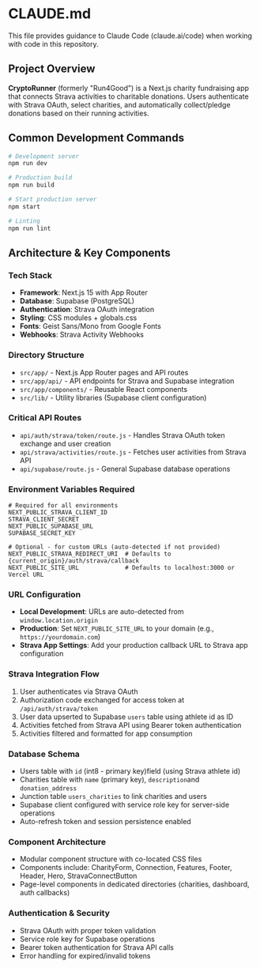 # CLAUDE.md

This file provides guidance to Claude Code (claude.ai/code) when working with code in this repository.

## Project Overview

**CryptoRunner** (formerly "Run4Good") is a Next.js charity fundraising app that connects Strava activities to charitable donations. Users authenticate with Strava OAuth, select charities, and automatically collect/pledge donations based on their running activities.

## Common Development Commands

```bash
# Development server
npm run dev

# Production build
npm run build

# Start production server
npm start

# Linting
npm run lint
```

## Architecture & Key Components

### Tech Stack
- **Framework**: Next.js 15 with App Router
- **Database**: Supabase (PostgreSQL)
- **Authentication**: Strava OAuth integration
- **Styling**: CSS modules + globals.css
- **Fonts**: Geist Sans/Mono from Google Fonts
- **Webhooks**: Strava Activity Webhooks

### Directory Structure
- `src/app/` - Next.js App Router pages and API routes
- `src/app/api/` - API endpoints for Strava and Supabase integration
- `src/app/components/` - Reusable React components
- `src/lib/` - Utility libraries (Supabase client configuration)

### Critical API Routes
- `api/auth/strava/token/route.js` - Handles Strava OAuth token exchange and user creation
- `api/strava/activities/route.js` - Fetches user activities from Strava API
- `api/supabase/route.js` - General Supabase database operations

### Environment Variables Required
```
# Required for all environments
NEXT_PUBLIC_STRAVA_CLIENT_ID
STRAVA_CLIENT_SECRET
NEXT_PUBLIC_SUPABASE_URL
SUPABASE_SECRET_KEY

# Optional - for custom URLs (auto-detected if not provided)
NEXT_PUBLIC_STRAVA_REDIRECT_URI  # Defaults to {current_origin}/auth/strava/callback
NEXT_PUBLIC_SITE_URL             # Defaults to localhost:3000 or Vercel URL
```

### URL Configuration
- **Local Development**: URLs are auto-detected from `window.location.origin`
- **Production**: Set `NEXT_PUBLIC_SITE_URL` to your domain (e.g., `https://yourdomain.com`)
- **Strava App Settings**: Add your production callback URL to Strava app configuration

### Strava Integration Flow
1. User authenticates via Strava OAuth
2. Authorization code exchanged for access token at `/api/auth/strava/token`
3. User data upserted to Supabase `users` table using athlete id as ID
4. Activities fetched from Strava API using Bearer token authentication
5. Activities filtered and formatted for app consumption

### Database Schema
- Users table with `id` (int8 - primary key)field (using Strava athlete id)
- Charities table with `name` (primary key), `description`and `donation_address`
- Junction table `users_charities` to link charities and users
- Supabase client configured with service role key for server-side operations
- Auto-refresh token and session persistence enabled

### Component Architecture
- Modular component structure with co-located CSS files
- Components include: CharityForm, Connection, Features, Footer, Header, Hero, StravaConnectButton
- Page-level components in dedicated directories (charities, dashboard, auth callbacks)

### Authentication & Security
- Strava OAuth with proper token validation
- Service role key for Supabase operations
- Bearer token authentication for Strava API calls
- Error handling for expired/invalid tokens